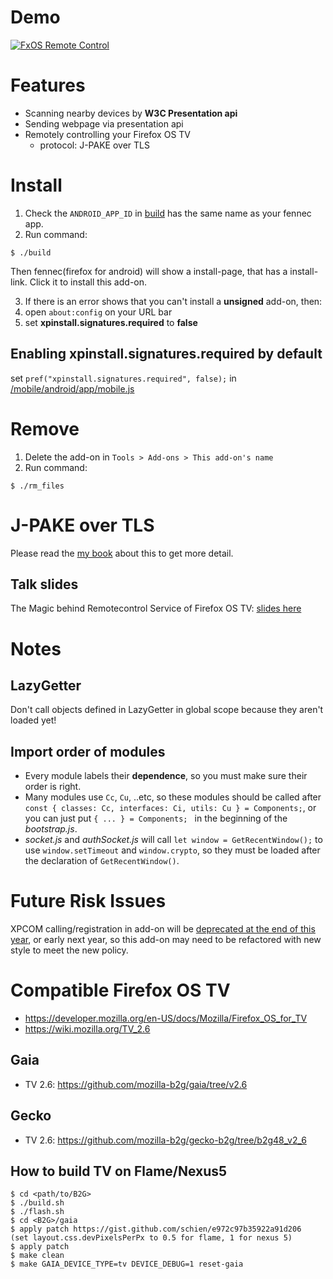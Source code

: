 # Demo
[![FxOS Remote Control][RemoteControlImg]][RemoteControlURL]

# Features
- Scanning nearby devices by __W3C Presentation api__
- Sending webpage via presentation api
- Remotely controlling your Firefox OS TV
  - protocol: J-PAKE over TLS

# Install
1. Check the ```ANDROID_APP_ID``` in [build](build)
has the same name as your fennec app.
2. Run command:
```
$ ./build
```
Then fennec(firefox for android) will show a install-page,
that has a install-link. Click it to install this add-on.

3. If there is an error shows that you can't install a __unsigned__ add-on,
then:
  1. open ```about:config``` on your URL bar
  2. set __xpinstall.signatures.required__ to __false__

## Enabling __xpinstall.signatures.required__ by default
set ```pref("xpinstall.signatures.required", false);```
in [<mozilla-central>/mobile/android/app/mobile.js][mobileJS_link]

# Remove
1. Delete the add-on in ```Tools > Add-ons > This add-on's name```
2. Run command:
```
$ ./rm_files
```

# J-PAKE over TLS
Please read the [my book][jpake] about this to get more detail.

## Talk slides
The Magic behind Remotecontrol
Service of Firefox OS TV: [slides here][slides]

# Notes
## LazyGetter
Don't call objects defined in LazyGetter in global scope
because they aren't loaded yet!

## Import order of modules
- Every module labels their __dependence__,
so you must make sure their order is right.
- Many modules use ```Cc```, ```Cu```, ..etc, so these modules should be called
after ```const { classes: Cc, interfaces: Ci, utils: Cu } = Components;```,
or you can just put ```{ ... } = Components; ``` in the beginning
of the _bootstrap.js_.
- _socket.js_ and _authSocket.js_ will call ```let window = GetRecentWindow();```
to use ```window.setTimeout``` and ```window.crypto```,
so they must be loaded after the declaration of ```GetRecentWindow()```.

# Future Risk Issues
XPCOM calling/registration in add-on will be
[deprecated at the end of this year][xpcom_deprecated], or early next year,
so this add-on may need to be refactored with new style to meet the new policy.

[mobileJS_link]: https://dxr.mozilla.org/mozilla-central/source/mobile/android/app/mobile.js#194  "mobile.js"
[xpcom_deprecated]: https://blog.mozilla.org/addons/2015/08/21/the-future-of-developing-firefox-add-ons/ "xpcom deprecated"

# Compatible Firefox OS TV
- https://developer.mozilla.org/en-US/docs/Mozilla/Firefox_OS_for_TV
- https://wiki.mozilla.org/TV_2.6

## Gaia
- TV 2.6: https://github.com/mozilla-b2g/gaia/tree/v2.6

## Gecko
- TV 2.6: https://github.com/mozilla-b2g/gecko-b2g/tree/b2g48_v2_6

## How to build TV on Flame/Nexus5
```
$ cd <path/to/B2G>
$ ./build.sh
$ ./flash.sh
$ cd <B2G>/gaia
$ apply patch https://gist.github.com/schien/e972c97b35922a91d206
(set layout.css.devPixelsPerPx to 0.5 for flame, 1 for nexus 5)
$ apply patch
$ make clean
$ make GAIA_DEVICE_TYPE=tv DEVICE_DEBUG=1 reset-gaia
```

[jpake]: https://www.gitbook.com/book/chunminchang/j-pake-over-tls/ "J-PAKE over TLS"
[RemoteControlImg]: http://img.youtube.com/vi/Hqv_EnqQ86Y/0.jpg "FxOS Remote Control"
[RemoteControlURL]: https://www.youtube.com/watch?v=Hqv_EnqQ86Y&list=PLSVOWZrQzZlY07b3gR6ONDECSsh-83w9N&index=1 "FxOS Remote Control"
[slides]: http://chunminchang.github.io/works/remotecontrol/jpake-over-tls.pdf "The Magic behind Remote-control Service of Firefox OS TV"
<!-- [RemoteControlURL]: https://www.youtube.com/playlist?list=PLSVOWZrQzZlY07b3gR6ONDECSsh-83w9N "FxOS Remote Control" -->
